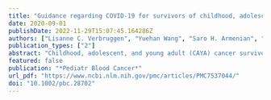 ```yaml
---
title: "Guidance regarding COVID‐19 for survivors of childhood, adolescent, and young adult cancer: A statement from the International Late Effects of Childhood Cancer Guideline Harmonization Group"
date: 2020-09-01
publishDate: 2022-11-29T15:07:45.164286Z
authors: ["Lisanne C. Verbruggen", "Yuehan Wang", "Saro H. Armenian", "Matthew J. Ehrhardt", "Helena J.H. van der Pal", "Elvira C. van Dalen", "Jorrit W. van As", "Edit Bardi", "Katja Baust", "Claire Berger", "Elio Castagnola", "Katie A. Devine", "Judith Gebauer", "Jordan Gilleland Marchak", "Adam W. Glaser", "Andreas H. Groll", "Gabrielle M. Haeusler", "Jaap den Hartogh", "Riccardo Haupt", "Lars Hjorth", "Miho Kato", "Tomáš Kepák", "Maria M.W. (Rianne) Koopman", "Thorsten Langer", "Miho Maeda", "Gisela Michel", "Monica Muraca", "Paul C. Nathan", "Selina R. van den Oever", "Vesna Pavasovic", "Satomi Sato", "Fiona Schulte", "Lillian Sung", "Wim Tissing", "Anne Uyttebroeck", "Renée L. Mulder", "Claudia Kuehni", "Roderick Skinner", "Melissa M. Hudson", "Leontien C.M. Kremer"]
publication_types: ["2"]
abstract: "Childhood, adolescent, and young adult (CAYA) cancer survivors may be at risk for a severe course of COVID‐19. Little is known about the clinical course of COVID‐19 in CAYA cancer survivors, or if additional preventive measures are warranted. We established a working group within the International Late Effects of Childhood Cancer Guideline Harmonization Group (IGHG) to summarize existing evidence and worldwide recommendations regarding evidence about factors/conditions associated with risk for a severe course of COVID‐19 in CAYA cancer survivors, and to develop a consensus statement to provide guidance for healthcare practitioners and CAYA cancer survivors regarding COVID‐19."
featured: false
publication: "*Pediatr Blood Cancer*"
url_pdf: "https://www.ncbi.nlm.nih.gov/pmc/articles/PMC7537044/"
doi: "10.1002/pbc.28702"
---
```


